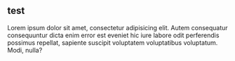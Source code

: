 ## test

Lorem ipsum dolor sit amet, consectetur adipisicing elit. Autem consequatur consequuntur dicta enim error est eveniet hic iure labore odit perferendis possimus repellat, sapiente suscipit voluptatem voluptatibus voluptatum. Modi, nulla?

